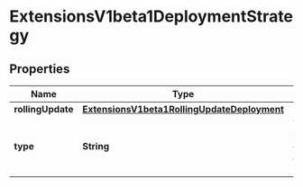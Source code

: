 

# ExtensionsV1beta1DeploymentStrategy

## Properties

Name | Type | Description | Notes
------------ | ------------- | ------------- | -------------
**rollingUpdate** | [**ExtensionsV1beta1RollingUpdateDeployment**](ExtensionsV1beta1RollingUpdateDeployment.md) |  |  [optional]
**type** | **String** | Type of deployment. Can be \&quot;Recreate\&quot; or \&quot;RollingUpdate\&quot;. Default is RollingUpdate. |  [optional]



